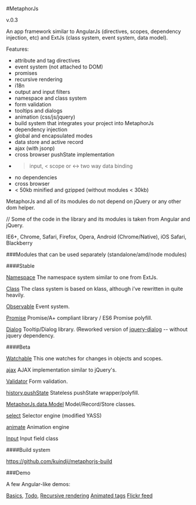 #MetaphorJs

v.0.3

An app framework similar to AngularJs (directives, scopes, dependency injection, etc)
and ExtJs (class system, event system, data model).

Features:

* attribute and tag directives
* event system (not attached to DOM)
* promises
* recursive rendering
* i18n
* output and input filters
* namespace and class system
* form validation
* tooltips and dialogs
* animation (css/js/jquery)
* build system that integrates your project into MetaphorJs
* dependency injection
* global and encapsulated modes
* data store and active record
* ajax (with jsonp)
* cross browser pushState implementation
* > input, < scope or <-> two way data binding
* no dependencies
* cross browser
* < 50kb minified and gzipped (without modules < 30kb)


MetaphorJs and all of its modules do not depend on jQuery or any other dom helper.

// Some of the code in the library and its modules is taken from Angular and jQuery.

IE6+, Chrome, Safari, Firefox, Opera, Android (Chrome/Native), iOS Safari, Blackberry

###Modules that can be used separately (standalone/amd/node modules)

####Stable

[Namespace](https://github.com/kuindji/metaphorjs-namespace)
The namespace system similar to one from ExtJs.

[Class](https://github.com/kuindji/metaphorjs-class)
The class system is based on klass, although i’ve rewritten in quite heavily.

[Observable](https://github.com/kuindji/metaphorjs-observable)
Event system.

[Promise](https://github.com/kuindji/metaphorjs-promise)
Promise/A+ compliant library / ES6 Promise polyfill.

[Dialog](https://github.com/kuindji/metaphorjs-dialog)
Tooltip/Dialog library. (Reworked version of [jquery-dialog](https://github.com/kuindji/jquery-dialog) -- without
jquery dependency.

####Beta

[Watchable](https://github.com/kuindji/metaphorjs-watchable)
This one watches for changes in objects and scopes.

[ajax](https://github.com/kuindji/metaphorjs-ajax)
AJAX implementation similar to jQuery's.

[Validator](https://github.com/kuindji/metaphorjs-validator)
Form validation.

[history.pushState](https://github.com/kuindji/metaphorjs-history)
Stateless pushState wrapper/polyfill.

[MetaphorJs.data.Model](https://github.com/kuindji/metaphorjs-model)
Model/Record/Store classes.

[select](https://github.com/kuindji/metaphorjs-select)
Selector engine (modified YASS)

[animate](https://github.com/kuindji/metaphorjs-animate)
Animation engine

[Input](https://github.com/kuindji/metaphorjs-input)
Input field class

####Build system

https://github.com/kuindji/metaphorjs-build

###Demo

A few Angular-like demos:

[Basics](http://kuindji.com/js/metaphorjs/demo/basics.html),
[Todo](http://kuindji.com/js/metaphorjs/demo/todo.html),
[Recursive rendering](http://kuindji.com/js/metaphorjs/demo/recursive.html)
[Animated tags](http://kuindji.com/js/metaphorjs/demo/tags.html)
[Flickr feed](http://kuindji.com/js/metaphorjs/demo/flickr.html)